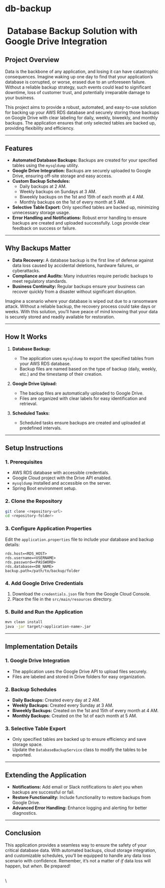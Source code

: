 # db-backup

#  Database Backup Solution with Google Drive Integration

## **Project Overview**

Data is the backbone of any application, and losing it can have catastrophic consequences. Imagine waking up one day to find that your application’s database is corrupted, or worse, erased due to an unforeseen failure. Without a reliable backup strategy, such events could lead to significant downtime, loss of customer trust, and potentially irreparable damage to your business.

This project aims to provide a robust, automated, and easy-to-use solution for backing up your AWS RDS database and securely storing those backups on Google Drive with clear labeling for daily, weekly, biweekly, and monthly backups. The application ensures that only selected tables are backed up, providing flexibility and efficiency.

---

## **Features**

- **Automated Database Backups:** Backups are created for your specified tables using the `mysqldump` utility.
- **Google Drive Integration:** Backups are securely uploaded to Google Drive, ensuring off-site storage and easy access.
- **Custom Backup Schedules:**
  - Daily backups at 2 AM.
  - Weekly backups on Sundays at 3 AM.
  - Biweekly backups on the 1st and 15th of each month at 4 AM.
  - Monthly backups on the 1st of every month at 5 AM.
- **Selective Table Export:** Only specified tables are backed up, minimizing unnecessary storage usage.
- **Error Handling and Notifications:** Robust error handling to ensure backups are created and uploaded successfully. Logs provide clear feedback on success or failure.

---

## **Why Backups Matter**

- **Data Recovery:** A database backup is the first line of defense against data loss caused by accidental deletions, hardware failures, or cyberattacks.
- **Compliance and Audits:** Many industries require periodic backups to meet regulatory standards.
- **Business Continuity:** Regular backups ensure your business can recover quickly from a disaster without significant disruption.

Imagine a scenario where your database is wiped out due to a ransomware attack. Without a reliable backup, the recovery process could take days or weeks. With this solution, you’ll have peace of mind knowing that your data is securely stored and readily available for restoration.

---

## **How It Works**

1. **Database Backup:**

   - The application uses `mysqldump` to export the specified tables from your AWS RDS database.
   - Backup files are named based on the type of backup (daily, weekly, etc.) and the timestamp of their creation.

2. **Google Drive Upload:**

   - The backup files are automatically uploaded to Google Drive.
   - Files are organized with clear labels for easy identification and retrieval.

3. **Scheduled Tasks:**

   - Scheduled tasks ensure backups are created and uploaded at predefined intervals.

---

## **Setup Instructions**

### **1. Prerequisites**

- AWS RDS database with accessible credentials.
- Google Cloud project with the Drive API enabled.
- `mysqldump` installed and accessible on the server.
- Spring Boot environment setup.

### **2. Clone the Repository**

```bash
git clone <repository-url>
cd <repository-folder>
```

### **3. Configure Application Properties**

Edit the `application.properties` file to include your database and backup details:

```properties
rds.host=<RDS_HOST>
rds.username=<USERNAME>
rds.password=<PASSWORD>
rds.database=<DB_NAME>
backup.path=/path/to/backup/folder
```

### **4. Add Google Drive Credentials**

1. Download the `credentials.json` file from the Google Cloud Console.
2. Place the file in the `src/main/resources` directory.

### **5. Build and Run the Application**

```bash
mvn clean install
java -jar target/<application-name>.jar
```

---

## **Implementation Details**

### **1. Google Drive Integration**

- The application uses the Google Drive API to upload files securely.
- Files are labeled and stored in Drive folders for easy organization.

### **2. Backup Schedules**

- **Daily Backups:** Created every day at 2 AM.
- **Weekly Backups:** Created every Sunday at 3 AM.
- **Biweekly Backups:** Created on the 1st and 15th of every month at 4 AM.
- **Monthly Backups:** Created on the 1st of each month at 5 AM.

### **3. Selective Table Export**

- Only specified tables are backed up to ensure efficiency and save storage space.
- Update the `DatabaseBackupService` class to modify the tables to be exported.

---

## **Extending the Application**

- **Notifications:** Add email or Slack notifications to alert you when backups are successful or fail.
- **Restore Functionality:** Include functionality to restore backups from Google Drive.
- **Advanced Error Handling:** Enhance logging and alerting for better diagnostics.

---

## **Conclusion**

This application provides a seamless way to ensure the safety of your critical database data. With automated backups, cloud storage integration, and customizable schedules, you’ll be equipped to handle any data loss scenario with confidence. Remember, it’s not a matter of *if* data loss will happen, but *when*. Be prepared!

\
\
